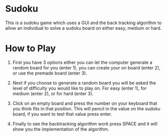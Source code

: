 # Sudoku
This is a sudoku game which uses a GUI and the back tracking algorithm to allow an individual to solve a sudoku board on either easy, medium or hard.

# How to Play

1) First you have 3 options either you can let the computer generate a random board for you (enter 1), you can create your on board (enter 2), or use the premade board (enter 3).

2) Next if you choose to generate a random board you will be asked the level of difficulty you would like to play on. 
For easy (enter 1), for medium (enter 2), or for hard (enter 3).

3) Click on an empty board and press the number on your keyboard that you think fits in that position. This will pencil in the value on the sudoku board, if you want to test that value press enter.

4) Finally to see the backtracking algorithm work press SPACE and it will show you the implementation of the algorithm.
